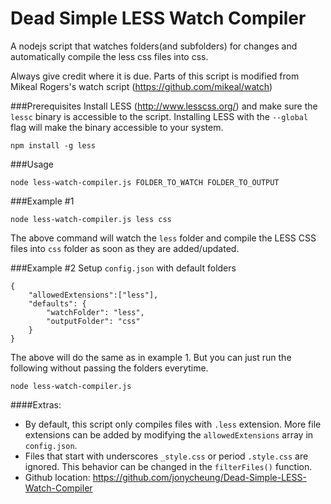 Dead Simple LESS Watch Compiler
===================

A nodejs script that watches folders(and subfolders) for changes and automatically compile the less css files into css.

Always give credit where it is due. Parts of this script is modified from Mikeal Rogers's watch script (https://github.com/mikeal/watch)

###Prerequisites
Install LESS (http://www.lesscss.org/) and make sure the `lessc` binary is accessible to the script. Installing LESS with the `--global` flag will make the binary accessible to your system.

```
npm install -g less
```

###Usage 
```
node less-watch-compiler.js FOLDER_TO_WATCH FOLDER_TO_OUTPUT
```
###Example #1
```
node less-watch-compiler.js less css
```
The above command will watch the `less` folder and compile the LESS CSS files into `css` folder as soon as they are added/updated.

###Example #2
Setup `config.json` with default folders

```
{
    "allowedExtensions":["less"],
    "defaults": {
        "watchFolder": "less",
        "outputFolder": "css"
    }
}
```

The above will do the same as in example 1. But you can just run the following without passing the folders everytime.

```
node less-watch-compiler.js
```

####Extras:
* By default, this script only compiles files with `.less` extension. More file extensions can be added by modifying the `allowedExtensions` array in `config.json`.
* Files that start with underscores `_style.css` or period `.style.css` are ignored. This behavior can be changed in the `filterFiles()` function.
* Github location: https://github.com/jonycheung/Dead-Simple-LESS-Watch-Compiler



